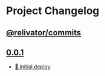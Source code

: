 # Project Changelog

## [@relivator/commits](https://github.com/blefnk/relivator/commits/main)

## [0.0.1](https://github.com/blefnk/relivator/releases/tag/0.0.1)

- [🌱 initial deploy](https://github.com/blefnk/relivator)
